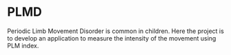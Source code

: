 # PLMD
Periodic Limb Movement Disorder is common in children. Here the project is to develop an application to measure the intensity of the movement using PLM index.  


